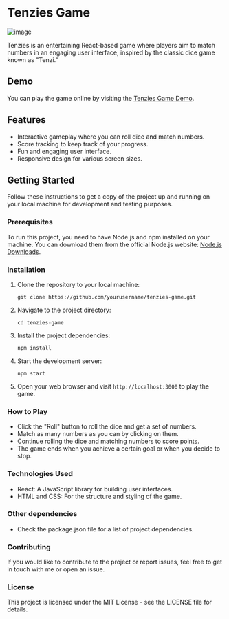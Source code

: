 # Tenzies Game

![image](https://github.com/hasanjunaid/Tenzies/assets/84090090/6f0138a0-ada5-4897-8835-f0f082dce25b)

Tenzies is an entertaining React-based game where players aim to match numbers in an engaging user interface, inspired by the classic dice game known as "Tenzi."

## Demo

You can play the game online by visiting the [Tenzies Game Demo](#your-demo-url).

## Features

- Interactive gameplay where you can roll dice and match numbers.
- Score tracking to keep track of your progress.
- Fun and engaging user interface.
- Responsive design for various screen sizes.

## Getting Started

Follow these instructions to get a copy of the project up and running on your local machine for development and testing purposes.

### Prerequisites

To run this project, you need to have Node.js and npm installed on your machine. You can download them from the official Node.js website: [Node.js Downloads](https://nodejs.org/).

### Installation

1. Clone the repository to your local machine:

   ```shell
   git clone https://github.com/yourusername/tenzies-game.git

2. Navigate to the project directory:

   ```shell
   cd tenzies-game
   
3. Install the project dependencies:

   ```shell
   npm install

4. Start the development server:

   ```shell
   npm start
   
5. Open your web browser and visit `http://localhost:3000` to play the game.

### How to Play

- Click the "Roll" button to roll the dice and get a set of numbers.
- Match as many numbers as you can by clicking on them.
- Continue rolling the dice and matching numbers to score points.
- The game ends when you achieve a certain goal or when you decide to stop.

### Technologies Used

- React: A JavaScript library for building user interfaces.
- HTML and CSS: For the structure and styling of the game.

### Other dependencies 

- Check the package.json file for a list of project dependencies.
  
### Contributing
If you would like to contribute to the project or report issues, feel free to get in touch with me or open an issue.

### License
This project is licensed under the MIT License - see the LICENSE file for details.
